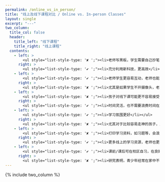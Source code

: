 ```yaml
---
permalink: /online_vs_in_person/
title: "线上及线下课程对比 / Online vs. In-person Classes"
layout: single
excerpt: "---"
two_column:
  title_col: false
  header:
    title_left: "线下课程"
    title_right: "线上课程"
  contents:
    - left: >
        <ul style="list-style-type: '✘ ';"><li>老师写黑板，学生需要自己抄笔记</li></ul>
      right: >
        <ul style="list-style-type: '✔ ';"><li>充分利用新科技，更高效</li></ul>
    - left: >
        <ul style="list-style-type: '✔ ';"><li>老师学生更容易互动，老师也能更好掌控课程的进展</li></ul>
      right: >
        <ul style="list-style-type: '✘ ';"><li>尤其是如果学生不开摄像头，老师很难了解学生状态</li></ul>
    - left: >
        <ul style="list-style-type: '✘ ';"><li>孩子对线下课可能更不容易接受（时间成本高）</li></ul>
      right: >
        <ul style="list-style-type: '✔ ';"><li>时间灵活，也不需要浪费时间在路上，对孩子来说，时间成本更低，易接受</li></ul>
    - left: >
        <ul style="list-style-type: '✔ ';"><li>学习氛围更好</li></ul>
      right: >
        <ul style="list-style-type: '✘ ';"><li>尤其对于比较容易走神的孩子，比较容易开小差</li></ul>
    - left: >
        <ul style="list-style-type: '✘ ';"><li>打印学习资料，如习题等，会浪费时间和纸张资源</li></ul>
      right: >
        <ul style="list-style-type: '✔ ';"><li>更多线上的学习资源，老师也更容易分享</li></ul>
    - left: >
        <ul style="list-style-type: '✔ ';"><li>课前/课后可在校区自习，在良好的学习氛围中提高学习效率</li></ul>
      right: >
        <ul style="list-style-type: '✘ ';"><li>研究表明，青少年经常在家中不出门，不利于身心健康</li></ul>
---
```


{% include two_column %}